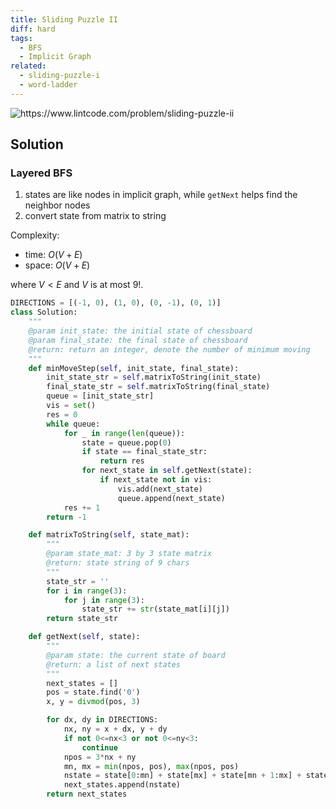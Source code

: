 ```yaml
---
title: Sliding Puzzle II
diff: hard
tags:
  - BFS
  - Implicit Graph
related:
  - sliding-puzzle-i
  - word-ladder
---
```


<img class="medium-zoom" src="/algo/sliding_puzzle_ii.png" alt="https://www.lintcode.com/problem/sliding-puzzle-ii">

## Solution

### Layered BFS

1. states are like nodes in implicit graph, while `getNext` helps find the neighbor nodes
2. convert state from matrix to string

Complexity:

- time: $O(V+E)$
- space: $O(V+E)$

where $V < E$ and $V$ is at most $9!$.

```py
DIRECTIONS = [(-1, 0), (1, 0), (0, -1), (0, 1)]
class Solution:
    """
    @param init_state: the initial state of chessboard
    @param final_state: the final state of chessboard
    @return: return an integer, denote the number of minimum moving
    """
    def minMoveStep(self, init_state, final_state):
        init_state_str = self.matrixToString(init_state)
        final_state_str = self.matrixToString(final_state)
        queue = [init_state_str]
        vis = set()
        res = 0
        while queue:
            for _ in range(len(queue)):
                state = queue.pop(0)
                if state == final_state_str:
                    return res
                for next_state in self.getNext(state):
                    if next_state not in vis:
                        vis.add(next_state)
                        queue.append(next_state)
            res += 1
        return -1

    def matrixToString(self, state_mat):
        """
        @param state_mat: 3 by 3 state matrix
        @return: state string of 9 chars
        """
        state_str = ''
        for i in range(3):
            for j in range(3):
                state_str += str(state_mat[i][j])
        return state_str

    def getNext(self, state):
        """
        @param state: the current state of board
        @return: a list of next states
        """
        next_states = []
        pos = state.find('0')
        x, y = divmod(pos, 3)

        for dx, dy in DIRECTIONS:
            nx, ny = x + dx, y + dy
            if not 0<=nx<3 or not 0<=ny<3:
                continue
            npos = 3*nx + ny
            mn, mx = min(npos, pos), max(npos, pos)
            nstate = state[0:mn] + state[mx] + state[mn + 1:mx] + state[mn] + state[mx + 1:]
            next_states.append(nstate)
        return next_states
```

<!-- ## Follow Up

### A* algorithm (REDO)
https://www.jiuzhang.com/solution/sliding-puzzle-ii/#tag-highlight-lang-java -->
